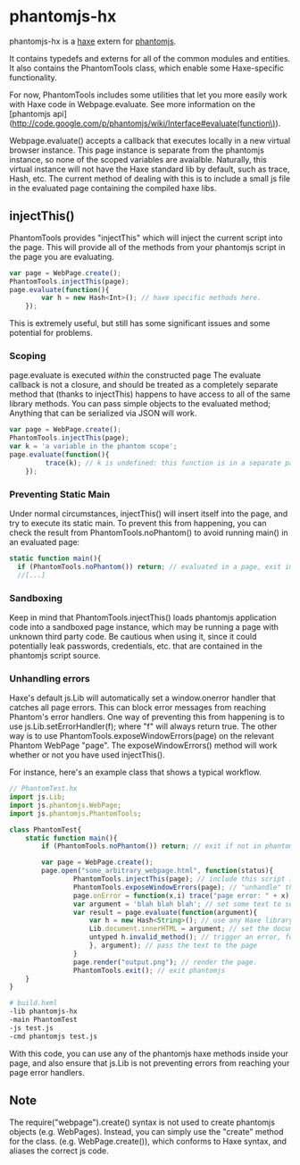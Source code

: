 # phantomjs-hx

phantomjs-hx is a [haxe](http://www.haxe.org) extern for
[phantomjs](http://phantomjs.org/).

It contains typedefs and externs for all of the common modules and entities.
It also contains the PhantomTools class, which enable some Haxe-specific
functionality.

For now,  PhantomTools includes some utilities that let you more easily work
with Haxe code in Webpage.evaluate.  See more information on the [phantomjs
api](http://code.google.com/p/phantomjs/wiki/Interface#evaluate(function\)).

Webpage.evaluate() accepts a callback that executes locally in a new virtual
browser instance. This page instance is separate from the phantomjs instance,
so none of the scoped variables are avaialble.  Naturally, this virtual
instance will not have the Haxe standard lib by default, such as trace, Hash,
etc. The current method of dealing with this is to include a small js file in
the evaluated page containing the compiled haxe libs.

## injectThis()
PhantomTools provides "injectThis" which will inject the current script into
the page. This will provide all of the methods from your phantomjs script
in the page you are evaluating.

```javascript
var page = WebPage.create();
PhantomTools.injectThis(page);
page.evaluate(function(){
        var h = new Hash<Int>(); // haxe specific methods here.
    });
```

This is extremely useful, but still has some significant issues and some
potential for problems.

### Scoping

page.evaluate is executed *within* the constructed page The evaluate callback
is not a closure, and should be treated as a completely separate method that
(thanks to injectThis) happens to have access to all of the same library
methods.  You can pass simple objects to the evaluated method;  Anything that
can be serialized via JSON will work.

```javascript
var page = WebPage.create();
PhantomTools.injectThis(page);
var k = 'a variable in the phantom scope';
page.evaluate(function(){
         trace(k); // k is undefined: this function is in a separate page scope.
    });
```

### Preventing Static Main

Under normal circumstances, injectThis() will insert itself into the page, and
try to execute its static main. To prevent this from happening, you can
check the result from PhantomTools.noPhantom() to avoid running main() in an
evaluated page:

```javascript
static function main(){
  if (PhantomTools.noPhantom()) return; // evaluated in a page, exit immediately.
  //[...]
```

### Sandboxing

Keep in mind that PhantomTools.injectThis() loads phantomjs application code
into a sandboxed page instance, which may be running a page with unknown third
party code. Be cautious when using it, since it could potentially leak
passwords, credentials, etc. that are contained in the phantomjs script
source.

### Unhandling errors

Haxe's default js.Lib will automatically set a window.onerror handler that
catches all page errors.  This can block error messages from reaching Phantom's
error handlers.  One way of preventing this from happening is to use
js.Lib.setErrorHandler(f); where "f" will always return true. The other way is
to use PhantomTools.exposeWindowErrors(page) on the relevant Phantom WebPage
"page".  The exposeWindowErrors() method will work whether or not you have used
injectThis().

For instance, here's an example class that shows a typical workflow.

```javascript
// PhantomTest.hx
import js.Lib;
import js.phantomjs.WebPage;
import js.phantomjs.PhantomTools;

class PhantomTest{
    static function main(){
        if (PhantomTools.noPhantom()) return; // exit if not in phantom scope

        var page = WebPage.create();
        page.open("some_arbitrary_webpage.html", function(status){
                PhantomTools.injectThis(page); // include this script in the opened page
                PhantomTools.exposeWindowErrors(page); // "unhandle" the default window errors for the page.
                page.onError = function(x,i) trace("page error: " + x); // phantom handles errors on this page
                var argument = 'blah blah blah'; // set some text to send to the page
                var result = page.evaluate(function(argument){
                    var h = new Hash<String>(); // use any Haxe library method, courtesy of injectThis.
                    Lib.document.innerHTML = argument; // set the document content with the argument
                    untyped h.invalid_method(); // trigger an error, for illustration purposes
                    }, argument); // pass the text to the page
                }
                page.render("output.png"); // render the page.
                PhantomTools.exit(); // exit phantomjs
    }
}
```

```bash
# build.hxml
-lib phantomjs-hx
-main PhantomTest
-js test.js
-cmd phantomjs test.js
```



With this code, you can use any of the phantomjs haxe methods inside your page, and also ensure
that js.Lib is not preventing errors from reaching your page error handlers.



## Note
The require("webpage").create() syntax is not used to create phantomjs objects
(e.g. WebPages).  Instead, you can simply use  the "create" method for the
class. (e.g. WebPage.create()), which conforms to Haxe syntax, and aliases the
correct js code.
